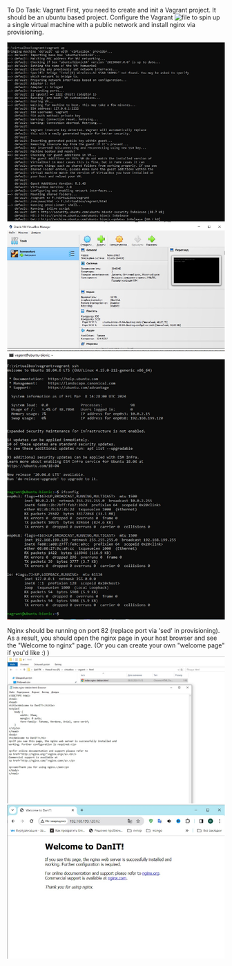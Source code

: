 To Do
Task: Vagrant
First, you need to create and init a Vagrant project. 
It should be an ubuntu based project. Configure the Vagrant ![file](https://github.com/Visemir/danit-labs/blob/main/homework6/Vagrant) to spin up a single virtual machine with a public network and install nginx via provisioning. 

![](https://github.com/Visemir/danit-labs/blob/main/homework6/vagruntUP.jpg)
![](https://github.com/Visemir/danit-labs/blob/main/homework6/vagrantbox.jpg)
![](https://github.com/Visemir/danit-labs/blob/main/homework6/vagruntssh.jpg)

Nginx should be running on port 82 (replace port via 'sed' in provisioning). As a result, you should open the nginx page in your host browser and see the "Welcome to nginx" page. 
(Or you can create your own "welcome page" if you'd like :) )
![](https://github.com/Visemir/danit-labs/blob/main/homework6/vagrunthtml.jpg)
![](https://github.com/Visemir/danit-labs/blob/main/homework6/vagruntnginx.jpg) 
